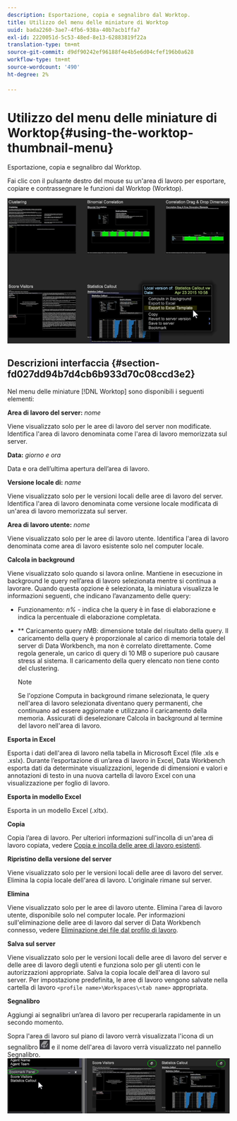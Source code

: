 ```yaml
---
description: Esportazione, copia e segnalibro dal Worktop.
title: Utilizzo del menu delle miniature di Worktop
uuid: bada2260-3ae7-4fb6-938a-40b7acb1ffa7
exl-id: 2220051d-5c53-48ed-8e13-62883819f22a
translation-type: tm+mt
source-git-commit: d9df90242ef96188f4e4b5e6d04cfef196b0a628
workflow-type: tm+mt
source-wordcount: '490'
ht-degree: 2%

---
```


# Utilizzo del menu delle miniature di Worktop{#using-the-worktop-thumbnail-menu}

Esportazione, copia e segnalibro dal Worktop.

Fai clic con il pulsante destro del mouse su un&#39;area di lavoro per esportare, copiare e contrassegnare le funzioni dal Worktop (Worktop).

![](assets/thumbnail_menu.png)

## Descrizioni interfaccia {#section-fd027dd94b7d4cb6b933d70c08ccd3e2}

Nel menu delle miniature [!DNL Worktop] sono disponibili i seguenti elementi:

**Area di lavoro del server:** *nome*

Viene visualizzato solo per le aree di lavoro del server non modificate. Identifica l&#39;area di lavoro denominata come l&#39;area di lavoro memorizzata sul server.

**Data:** *giorno e ora*

Data e ora dell’ultima apertura dell’area di lavoro.

**Versione locale di:** *name*

Viene visualizzato solo per le versioni locali delle aree di lavoro del server. Identifica l&#39;area di lavoro denominata come versione locale modificata di un&#39;area di lavoro memorizzata sul server.

**Area di lavoro utente:** *nome*

Viene visualizzato solo per le aree di lavoro utente. Identifica l&#39;area di lavoro denominata come area di lavoro esistente solo nel computer locale.

**Calcola in background**

Viene visualizzato solo quando si lavora online. Mantiene in esecuzione in background le query nell’area di lavoro selezionata mentre si continua a lavorare. Quando questa opzione è selezionata, la miniatura visualizza le informazioni seguenti, che indicano l’avanzamento delle query:

* Funzionamento: *n%* - indica che la query è in fase di elaborazione e indica la percentuale di elaborazione completata.
* ** Caricamento query nMB: dimensione totale del risultato della query. Il caricamento della query è proporzionale al carico di memoria totale del server di Data Workbench, ma non è correlato direttamente. Come regola generale, un carico di query di 10 MB o superiore può causare stress al sistema. Il caricamento della query elencato non tiene conto del clustering.

   >[!NOTE]
   >
   >Se l&#39;opzione Computa in background rimane selezionata, le query nell&#39;area di lavoro selezionata diventano query permanenti, che continuano ad essere aggiornate e utilizzano il caricamento della memoria. Assicurati di deselezionare Calcola in background al termine del lavoro nell&#39;area di lavoro.

**Esporta in Excel**

Esporta i dati dell&#39;area di lavoro nella tabella in Microsoft Excel (file .xls e .xslx). Durante l’esportazione di un’area di lavoro in Excel, Data Workbench esporta dati da determinate visualizzazioni, legende di dimensioni e valori e annotazioni di testo in una nuova cartella di lavoro Excel con una visualizzazione per foglio di lavoro.

**Esporta in modello Excel**

Esporta in un modello Excel (.xltx).

**Copia**

Copia l’area di lavoro. Per ulteriori informazioni sull&#39;incolla di un&#39;area di lavoro copiata, vedere [Copia e incolla delle aree di lavoro esistenti](../../home/c-get-started/c-work-worksp/c-create-worksp.md#section-f91ae89b845640c9a4a52820a6110e65).

**Ripristino della versione del server**

Viene visualizzato solo per le versioni locali delle aree di lavoro del server. Elimina la copia locale dell&#39;area di lavoro. L&#39;originale rimane sul server.

**Elimina**

Viene visualizzato solo per le aree di lavoro utente. Elimina l&#39;area di lavoro utente, disponibile solo nel computer locale. Per informazioni sull&#39;eliminazione delle aree di lavoro dal server di Data Workbench connesso, vedere [Eliminazione dei file dal profilo di lavoro](../../home/c-get-started/c-admin-intrf/c-prof-mgr/t-del-files-wkg-prof.md#task-1e29c25e6c824cc9b51cb651e835856b).

**Salva sul server**

Viene visualizzato solo per le versioni locali delle aree di lavoro del server e delle aree di lavoro degli utenti e funziona solo per gli utenti con le autorizzazioni appropriate. Salva la copia locale dell&#39;area di lavoro sul server. Per impostazione predefinita, le aree di lavoro vengono salvate nella cartella di lavoro `<profile name>\Workspaces\<tab name>` appropriata.

**Segnalibro**

Aggiungi ai segnalibri un’area di lavoro per recuperarla rapidamente in un secondo momento.

Sopra l&#39;area di lavoro sul piano di lavoro verrà visualizzata l&#39;icona di un segnalibro ![](assets/bookmark_icon.png) e il nome dell&#39;area di lavoro verrà visualizzato nel pannello Segnalibro. ![](assets/bookmark_worktop.png)
